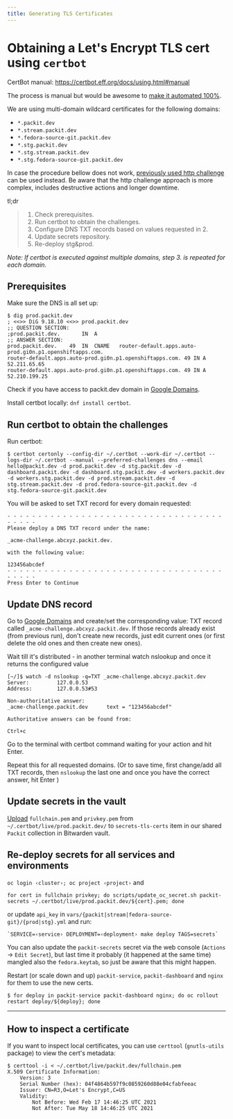 ```yaml
---
title: Generating TLS Certificates
---
```


# Obtaining a Let's Encrypt TLS cert using `certbot`

CertBot manual: https://certbot.eff.org/docs/using.html#manual

The process is manual but would be awesome to
[make it automated 100%](https://github.com/packit/research/blob/main/research/internal-automation/cert-management.md).

We are using multi-domain wildcard certificates for the following domains:

- `*.packit.dev`
- `*.stream.packit.dev`
- `*.fedora-source-git.packit.dev`
- `*.stg.packit.dev`
- `*.stg.stream.packit.dev`
- `*.stg.fedora-source-git.packit.dev`

In case the procedure bellow does not work,
[previously used http challenge](https://github.com/packit/deployment/blob/008f5eaad69a620c54784f1fc19c7c775af9ec7d/README.md#obtaining-a-lets-encrypt-cert-using-certbot)
can be used instead.
Be aware that the http challenge approach is more complex, includes destructive actions and longer downtime.

tl;dr

> 1. Check prerequisites.
> 2. Run certbot to obtain the challenges.
> 3. Configure DNS TXT records based on values requested in 2.
> 4. Update secrets repository.
> 5. Re-deploy stg&prod.

_Note: If certbot is executed against multiple domains, step 3. is repeated for each domain._

## Prerequisites

Make sure the DNS is all set up:

    $ dig prod.packit.dev
    ; <<>> DiG 9.18.10 <<>> prod.packit.dev
    ;; QUESTION SECTION:
    ;prod.packit.dev.		IN	A
    ;; ANSWER SECTION:
    prod.packit.dev.	49	IN	CNAME	router-default.apps.auto-prod.gi0n.p1.openshiftapps.com.
    router-default.apps.auto-prod.gi0n.p1.openshiftapps.com. 49 IN A 52.211.65.65
    router-default.apps.auto-prod.gi0n.p1.openshiftapps.com. 49 IN A 52.210.199.25

Check if you have access to packit.dev domain in
[Google Domains](https://domains.google.com/m/registrar/packit.dev).

Install certbot locally: `dnf install certbot`.

## Run certbot to obtain the challenges

Run certbot:

    $ certbot certonly --config-dir ~/.certbot --work-dir ~/.certbot --logs-dir ~/.certbot --manual --preferred-challenges dns --email hello@packit.dev -d prod.packit.dev -d stg.packit.dev -d dashboard.packit.dev -d dashboard.stg.packit.dev -d workers.packit.dev -d workers.stg.packit.dev -d prod.stream.packit.dev -d stg.stream.packit.dev -d prod.fedora-source-git.packit.dev -d stg.fedora-source-git.packit.dev

You will be asked to set TXT record for every domain requested:

    - - - - - - - - - - - - - - - - - - - - - - - - - - - - - - - - - - - - - - - -
    Please deploy a DNS TXT record under the name:

    _acme-challenge.abcxyz.packit.dev.

    with the following value:

    123456abcdef
    - - - - - - - - - - - - - - - - - - - - - - - - - - - - - - - - - - - - - - - -
    Press Enter to Continue

## Update DNS record

Go to [Google Domains](https://domains.google.com/m/registrar/packit.dev/dns)
and create/set the corresponding value:
TXT record called `_acme-challenge.abcxyz.packit.dev`.
If those records already exist (from previous run), don't create new records,
just edit current ones (or first delete the old ones and then create new ones).

Wait till it's distributed - in another terminal watch nslookup
and once it returns the configured value

    [~/]$ watch -d nslookup -q=TXT _acme-challenge.abcxyz.packit.dev
    Server:         127.0.0.53
    Address:        127.0.0.53#53

    Non-authoritative answer:
    _acme-challenge.packit.dev      text = "123456abcdef"

    Authoritative answers can be found from:

    Ctrl+c

Go to the terminal with certbot command waiting for your action and hit Enter.

Repeat this for all requested domains.
(Or to save time, first change/add all TXT records, then `nslookup`
the last one and once you have the correct answer, hit Enter )

## Update secrets in the vault

[Upload](https://bitwarden.com/help/attachments/#upload-a-file)
`fullchain.pem` and `privkey.pem` from `~/.certbot/live/prod.packit.dev/`
to `secrets-tls-certs` item in our shared `Packit` collection in Bitwarden vault.

## Re-deploy secrets for all services and environments

`oc login ‹cluster›; oc project ‹project›` and

    for cert in fullchain privkey; do scripts/update_oc_secret.sh packit-secrets ~/.certbot/live/prod.packit.dev/${cert}.pem; done

or update `api_key` in `vars/{packit|stream|fedora-source-git}/{prod|stg}.yml` and run:

    `SERVICE=‹service› DEPLOYMENT=‹deployment› make deploy TAGS=secrets`

You can also update the `packit-secrets` secret via the web console
(`Actions` → `Edit Secret`), but last time it probably (it happened at the same time)
mangled also the `fedora.keytab`, so just be aware that this might happen.

Restart (or scale down and up) `packit-service`, `packit-dashboard` and `nginx` for them to use the new certs.

    $ for deploy in packit-service packit-dashboard nginx; do oc rollout restart deploy/${deploy}; done

---

## How to inspect a certificate

If you want to inspect local certificates, you can use `certtool` (`gnutls-utils` package)
to view the cert's metadata:

    $ certtool -i < ~/.certbot/live/packit.dev/fullchain.pem
    X.509 Certificate Information:
        Version: 3
        Serial Number (hex): 04f4864b597f9c0859260d88e04cfabfeeac
        Issuer: CN=R3,O=Let's Encrypt,C=US
        Validity:
            Not Before: Wed Feb 17 14:46:25 UTC 2021
            Not After: Tue May 18 14:46:25 UTC 2021
